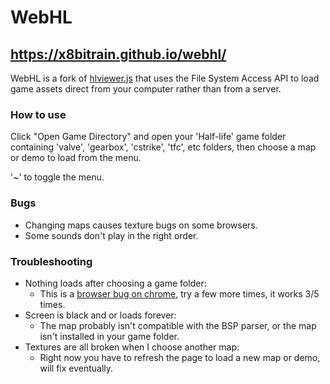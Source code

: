 # WebHL

## https://x8bitrain.github.io/webhl/

WebHL is a fork of [hlviewer.js](https://github.com/skyrim/hlviewer.js) that uses the File System Access API to load game assets direct from your computer rather than from a server.

### How to use

Click "Open Game Directory" and open your 'Half-life' game folder containing 'valve', 'gearbox', 'cstrike', 'tfc', etc folders, then choose a map or demo to load from the menu.

'~' to toggle the menu. 

### Bugs

 - Changing maps causes texture bugs on some browsers.
 - Some sounds don't play in the right order.

### Troubleshooting
 - Nothing loads after choosing a game folder:
   - This is a [browser bug on chrome](https://bugs.chromium.org/p/chromium/issues/detail?id=1176294), try a few more times, it works 3/5 times.
 - Screen is black and or loads forever:
    - The map probably isn't compatible with the BSP parser, or the map isn't installed in your game folder.
 - Textures are all broken when I choose another map:
    - Right now you have to refresh the page to load a new map or demo, will fix eventually.

    